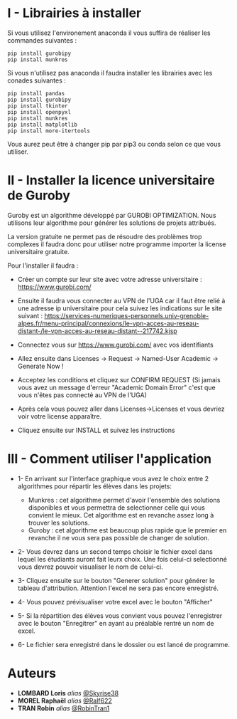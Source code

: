 
# __I -  Librairies à installer__
Si vous utilisez l'environement anaconda il vous suffira de réaliser les commandes suivantes : 
```
pip install gurobipy
pip install munkres
```
Si vous n'utilisez pas anaconda il faudra installer les librairies avec les conades suivantes : 

```
pip install pandas
pip install gurobipy
pip install tkinter
pip install openpyxl
pip install munkres
pip install matplotlib
pip install more-itertools
```

Vous aurez peut être à changer pip par pip3 ou conda selon ce que vous utiliser. 

# __II -  Installer la licence universitaire de Guroby__

Guroby est un algorithme développé par GUROBI OPTIMIZATION. Nous utilisons leur algorithme pour générer les solutions de projets attribués. 

La version gratuite ne permet pas de résoudre des problèmes trop complexes il faudra donc pour utiliser notre programme importer la license universitaire gratuite. 

Pour l'installer il faudra :

- Créer un compte sur leur site avec votre adresse universitaire : https://www.gurobi.com/

- Ensuite il faudra vous connecter au VPN de l'UGA car il faut être relié à une adresse ip universitaire pour cela suivez les indications sur le site suivant : https://services-numeriques-personnels.univ-grenoble-alpes.fr/menu-principal/connexions/le-vpn-acces-au-reseau-distant-/le-vpn-acces-au-reseau-distant--217742.kjsp

- Connectez vous sur https://www.gurobi.com/ avec vos identifiants 
- Allez ensuite dans Licenses -> Request -> Named-User Academic -> Generate Now !

- Acceptez les conditions et cliquez sur CONFIRM REQUEST (Si jamais vous avez un message d'erreur "Academic Domain Error" c'est que vous n'êtes pas connecté au VPN de l'UGA)

- Après cela vous pouvez aller dans Licenses->Licenses et vous devriez voir votre license apparaître. 

- Cliquez ensuite sur INSTALL et suivez les instructions 

# __III -  Comment utiliser l'application__

- 1-  En arrivant sur l'interface graphique vous avez le choix entre 2 algorithmes pour répartir les élèves dans les projets: 
    - Munkres : cet algorithme permet d'avoir l'ensemble des solutions disponibles et vous permettra de selectionner celle qui vous convient le mieux. Cet algorithme est en revanche assez long à trouver les solutions.
    - Guroby : cet algorithme est beaucoup plus rapide que le premier en revanche il ne vous sera pas possible de changer de solution. 
- 2- Vous devrez dans un second temps choisir le fichier excel dans lequel les étudiants auront fait leurx choix. Une fois celui-ci selectionné vous devrez pouvoir visualiser le nom de celui-ci.

- 3- Cliquez ensuite sur le bouton "Generer solution" pour générer le tableau d'attribution. Attention l'excel ne sera pas encore enregistré.

- 4- Vous pouvez prévisualiser votre excel avec le bouton "Afficher"

- 5- Si la répartition des élèves vous convient vous pouvez l'enregistrer avec le bouton "Enregitrer" en ayant au préalable rentré un nom de excel. 
- 6- Le fichier sera enregistré dans le dossier ou est lancé de programme. 

 

# Auteurs

* **LOMBARD Loris** _alias_ [@Skyrise38](https://github.com/Skyrise38)
* **MOREL Raphaël** _alias_ [@Ralf622](https://github.com/Ralf622)
* **TRAN Robin** _alias_ [@RobinTran1](https://github.com/RobinTran1)